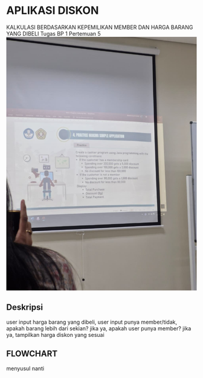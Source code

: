 # APLIKASI DISKON
KALKULASI BERDASARKAN KEPEMILIKAN MEMBER DAN HARGA BARANG YANG DIBELI
Tugas BP 1 Pertemuan 5
![alt text](tugasDiskon.png)

## Deskripsi
user input harga barang yang dibeli, user input punya member/tidak, apakah barang lebih dari sekian? jika ya, apakah user punya member? jika ya, tampilkan harga diskon yang sesuai

## FLOWCHART
menyusul nanti


